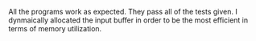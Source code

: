 All the programs work as expected. 
They pass all of the tests given.
I dynmaically allocated the input buffer in order to be the most efficient in terms of memory utilization.

